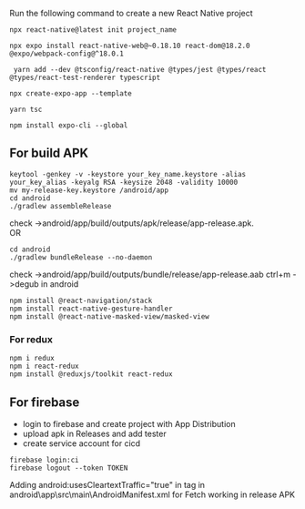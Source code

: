 Run the following command to create a new React Native project
```
npx react-native@latest init project_name
```
```
npx expo install react-native-web@~0.18.10 react-dom@18.2.0 @expo/webpack-config@^18.0.1
```
```
 yarn add --dev @tsconfig/react-native @types/jest @types/react @types/react-test-renderer typescript
```
```
npx create-expo-app --template
```
```
yarn tsc
```
```
npm install expo-cli --global
```
## For build APK
```
keytool -genkey -v -keystore your_key_name.keystore -alias your_key_alias -keyalg RSA -keysize 2048 -validity 10000
mv my-release-key.keystore /android/app
cd android
./gradlew assembleRelease
```
check ->android/app/build/outputs/apk/release/app-release.apk.<br>
OR
```
cd android
./gradlew bundleRelease --no-daemon
```
check ->android/app/build/outputs/bundle/release/app-release.aab
ctrl+m ->degub in android


```
npm install @react-navigation/stack
npm install react-native-gesture-handler
npm install @react-native-masked-view/masked-view
```
### For redux
```
npm i redux
npm i react-redux
npm install @reduxjs/toolkit react-redux
```
## For firebase
- login to firebase and create project with App Distribution
- upload apk in Releases and add tester
- create service account for cicd
```
firebase login:ci 
firebase logout --token TOKEN
```
Adding  android:usesCleartextTraffic="true" in <application> tag in android\app\src\main\AndroidManifest.xml for Fetch working in release APK


